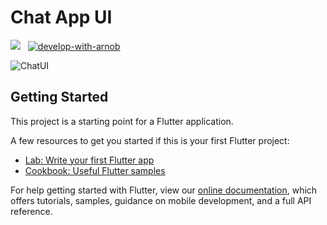 # Chat App UI


<img src= "https://img.shields.io/badge/License-MIT-critical?style=plastic&logo=appveyor">   &nbsp; [![develop-with-arnob](https://img.shields.io/badge/Develop%20With-Arnob%20Mahmud-9cf?style=plastic&logo=visual-studio-code&labelColor=292844&logoColor=007ACC)](https://github.com/ArnobMahmud/)

![ChatUI](https://user-images.githubusercontent.com/60808266/107879463-19996380-6f03-11eb-8522-cbc7f238d644.jpg)

## Getting Started

This project is a starting point for a Flutter application.

A few resources to get you started if this is your first Flutter project:

- [Lab: Write your first Flutter app](https://flutter.dev/docs/get-started/codelab)
- [Cookbook: Useful Flutter samples](https://flutter.dev/docs/cookbook)

For help getting started with Flutter, view our
[online documentation](https://flutter.dev/docs), which offers tutorials,
samples, guidance on mobile development, and a full API reference.
